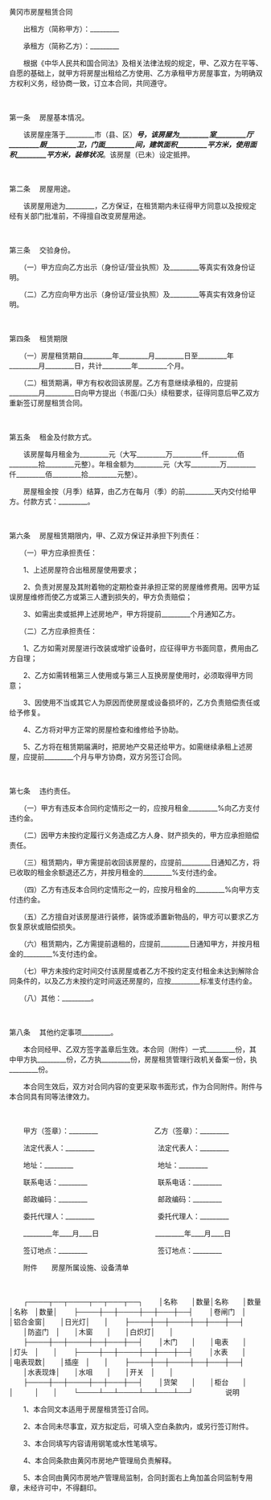 



黄冈市房屋租赁合同



 

　　出租方（简称甲方）：_________　　

　　承租方（简称乙方）：_________　　

　　根据《中华人民共和国合同法》及相关法律法规的规定，甲、乙双方在平等、自愿的基础上，就甲方将房屋出租给乙方使用、乙方承租甲方房屋事宜，为明确双方权利义务，经协商一致，订立本合同，共同遵守。

　　

第一条
　房屋基本情况。

　　该房屋座落于_________市（县、区）_________号，该房屋为_________室_________厅_________厨_________卫，门面_________间，建筑面积_________平方米，使用面积_________平方米，装修状况_________。该房屋（已未）设定抵押。

　　

第二条
　房屋用途。

　　该房屋用途为_________，乙方保证，在租赁期内未征得甲方同意以及按规定经有关部门批准前，不得擅自改变房屋用途。

　　

第三条
　交验身份。

　　（一）甲方应向乙方出示（身份证/营业执照）及_________等真实有效身份证明。

　　（二）乙方应向甲方出示（身份证/营业执照）及_________等真实有效身份证明。

　　

第四条
　租赁期限

　　（一）房屋租赁期自_________年_________月_________日至_________年_________月_________日，共计_________年_________个月。

　　（二）租赁期满，甲方有权收回该房屋。乙方有意继续承租的，应提前_________月_________日向甲方提出（书面/口头）续租要求，征得同意后甲乙双方重新签订房屋租赁合同。

　　

第五条
　租金及付款方式。

　　该房屋每月租金为_________元（大写_________万_________仟_________佰_________拾_________元整）。年租金额为_________元（大写_________万_________仟_________佰_________拾_________元整）。

　　房屋租金按（月季）结算，由乙方在每月（季）的前_________天内交付给甲方。付款方式：_________。

　　

第六条
　房屋租赁期限内，甲、乙双方保证并承担下列责任：

　　（一）甲方应承担责任：

　　1、上述房屋符合出租房屋使用要求；

　　2、负责对房屋及其附着物的定期检查并承担正常的房屋维修费用。因甲方延误房屋维修而使乙方或第三人遭到损失的，甲方负责赔偿；

　　3、如需出卖或抵押上述房地产，甲方将提前_________个月通知乙方。

　　（二）乙方应承担责任：

　　1、乙方如需对房屋进行改装或增扩设备时，应征得甲方书面同意，费用由乙方自理；

　　2、乙方如需转租第三人使用或与第三人互换房屋使用时，必须取得甲方同意；

　　3、因使用不当或其它人为原因而使房屋或设备损坏的，乙方负责赔偿责任或给予修复。

　　4、乙方将对甲方正常的房屋检查和维修给予协助。

　　5、乙方将在租赁期届满时，把房地产交易还给甲方。如需继续承租上述房屋，应提前_________个月与甲方协商，双方另签订合同。

　　

第七条
　违约责任。

　　（一）甲方有违反本合同约定情形之一的，应按月租金_________%向乙方支付违约金。

　　（二）因甲方未按约定履行义务造成乙方人身、财产损失的，甲方应承担赔偿责任。

　　（三）租赁期内，甲方需提前收回该房屋的，应提前_________日通知乙方，将已收取的租金余额退还乙方，并按月租金的_________%支付违约金。

　　（四）乙方有违反本合同约定情形之一的，应按月租金的_________%向甲方支付违约金。

　　（五）乙方擅自对该房屋进行装修，装饰或添置新物品的，甲方可以要求乙方恢复原状或赔偿损失。

　　（六）租赁期内，乙方需提前退租的，应提前_________日通知甲方，并按月租金的_________%支付违约金。

　　（七）甲方未按约定时间交付该房屋或者乙方不按约定支付租金未达到解除合同条件的，以及乙方未按约定时间返还房屋的，应按_________标准支付违约金。

　　（八）其他：_________。

　　

第八条
　其他约定事项_________。

　　本合同经甲、乙双方签字盖章后生效。本合同（附件）一式_________份，其中甲方执_________份，乙方执_________份，房屋租赁管理行政机关备案一份，执_________份。

　　本合同生效后，双方对合同内容的变更采取书面形式，作为合同附件。附件与本合同具有同等法律效力。

　　　　

　　甲方（签章）：_________　　　　　　　　乙方（签章）：_________　　

　　法定代表人：_________　　　　　　　　　法定代表人：_________　　

　　地址：_________　　　　　　　　　　　　地址：_________　　

　　联系电话：_________　　　　　　　　　　联系电话：_________　　

　　邮政编码：_________　　　　　　　　　　邮政编码：_________　　

　　委托代理人：_________　　　　　　　　　委托代理人：_________　　

　　_________年____月____日　　　　　　　　_________年____月____日　　

　　签订地点：_________　　　　　　　　　　签订地点：_________

　　附件　　房屋所属设施、设备清单

　　


　　┌────┬──┬────┬──┬───┬──┐
　　│名称　　│数量│名称　　│数量│名称　│数量│
　　├────┼──┼────┼──┼───┼──┤
　　│卷闸门　│　　│铝合金窗│　　│日光灯│　　│
　　├────┼──┼────┼──┼───┼──┤
　　│防盗门　│　　│木窗　　│　　│白炽灯│　　│
　　├────┼──┼────┼──┼───┼──┤
　　│木门　　│　　│电表　　│　　│灯头　│　　│
　　├────┼──┼────┼──┼───┼──┤
　　│水表　　│　　│电表现数│　　│插座　│　　│
　　├────┼──┼────┼──┼───┼──┤
　　│水表现烽│　　│水咀　　│　　│开关　│　　│
　　├────┼──┼────┼──┼───┼──┤
　　│货架　　│　　│柜台　　│　　│　　　│　　│
　　└────┴──┴────┴──┴───┴──┘
　　
　　说明　　

　　1、本合同文本适用于房屋租赁签订合同。　　

　　2、本合同未尽事宜，双方拟定后，可填入空白条款内，或另行签订附件。　　

　　3、本合同填写内容请用钢笔或水性笔填写。　　

　　4、本合同条款由黄冈市房地产管理局负责解释。　　

　　5、本合同由黄冈市房地产管理局监制，合同封面右上角加盖合同监制专用章，未经许可中，不得翻印。